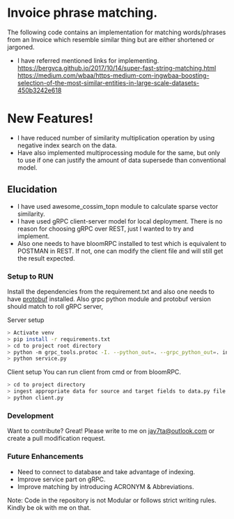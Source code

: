 # Invoice phrase matching.

The following code contains an implementation for matching words/phrases from an Invoice which resemble similar thing but are either shortened or jargoned.
  - I have referred mentioned links for implementing.
    https://bergvca.github.io/2017/10/14/super-fast-string-matching.html
    https://medium.com/wbaa/https-medium-com-ingwbaa-boosting-selection-of-the-most-similar-entities-in-large-scale-datasets-450b3242e618

# New Features!

  - I have reduced number of similarity multiplication operation by using negative index search on the data.
  - Have also implemented multiprocessing module for the same, but only to use if one can justify the amount of data supersede than conventional model.

## Elucidation
- I have used awesome_cossim_topn module to calculate sparse vector similarity.
- I have used gRPC client-server model for local deployment. There is no reason for choosing gRPC over REST, just I wanted to try and implement.
- Also one needs to have bloomRPC installed to test which is equivalent to POSTMAN in REST. If not, one can modify the client file and will still get the result expected.

### Setup to RUN

Install the dependencies from the requirement.txt and also one needs to have [protobuf](https://developers.google.com/protocol-buffers/docs/downloads) installed.
Also grpc python module and protobuf version should match to roll gRPC server,

Server setup
```sh
> Activate venv
> pip install -r requirements.txt
> cd to project root directory
> python -m grpc_tools.protoc -I. --python_out=. --grpc_python_out=. ingestor.proto
> python service.py
```

Client setup
You can run client from cmd or from bloomRPC.

```sh
> cd to project directory
> ingest appropriate data for source and target fields to data.py file
> python client.py
```

### Development
Want to contribute? Great!
Please write to me on jay7ta@outlook.com or create a pull modification request.

### Future Enhancements

 - Need to connect to database and take advantage of indexing.
 - Improve service part on gRPC.
 - Improve matching by introducing ACRONYM & Abbreviations.


Note: Code in the repository is not Modular or follows strict writing rules. Kindly be ok with me on that.



